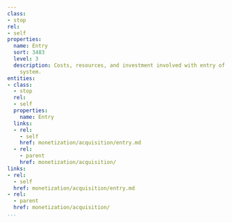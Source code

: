 ```yaml
---
class:
- stop
rel:
- self
properties:
  name: Entry
  sort: 3483
  level: 3
  description: Costs, resources, and investment involved with entry of data into a
    system.
entities:
- class:
  - stop
  rel:
  - self
  properties:
    name: Entry
  links:
  - rel:
    - self
    href: monetization/acquisition/entry.md
  - rel:
    - parent
    href: monetization/acquisition/
links:
- rel:
  - self
  href: monetization/acquisition/entry.md
- rel:
  - parent
  href: monetization/acquisition/
...
```

